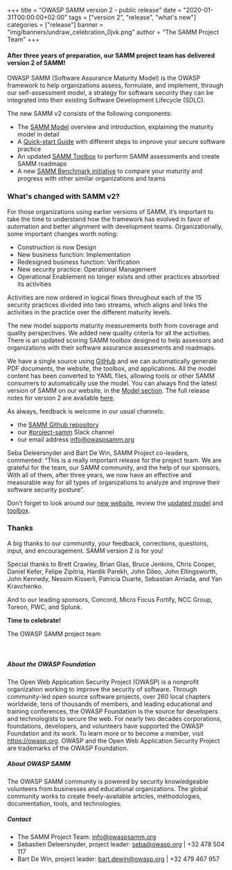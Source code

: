 +++
title = "OWASP SAMM version 2 - public release"
date = "2020-01-31T00:00:00+02:00"
tags = ["version 2", "release", "what's new"]
categories = ["release"]
banner = "img/banners/undraw_celebration_0jvk.png"
author = "The SAMM Project Team"
+++

#### After three years of preparation, our SAMM project team has delivered version 2 of SAMM!

OWASP SAMM (Software Assurance Maturity Model) is the OWASP framework to help organizations assess, formulate, and implement, through our self-assessment model, a strategy for software security they can be integrated into their existing Software Development Lifecycle (SDLC).

The new SAMM v2 consists of the following components:

* The [SAMM Model](/model/) overview and introduction, explaining the maturity model in detail
* A [Quick-start Guide](/guidance/quick-start-guide/) with different steps to improve your secure software practice
* An updated [SAMM Toolbox](/assessment/) to perform SAMM assessments and create SAMM roadmaps
* A new [SAMM Benchmark initiative](/benchmarking/) to compare your maturity and progress with other similar organizations and teams

### What's changed with SAMM v2?

For those organizations using earlier versions of SAMM, it’s important to take the time to understand how the framework has evolved in favor of automation and better alignment with development teams. Organizationally, some important changes worth noting:

* Construction is now Design
* New business function: Implementation
* Redesigned business function: Verification
* New security practice: Operational Management
* Operational Enablement no longer exists and other practices absorbed its activities

Activities are now ordered in logical flows throughout each of the 15 security practices divided into two streams, which aligns and links the activities in the practice over the different maturity levels.

The new model supports maturity measurements both from coverage and quality perspectives. We added new quality criteria for all the activities. There is an updated scoring SAMM toolbox designed to help assessors and organizations with their software assurance assessments and roadmaps.

We have a single source using [GitHub](https://github.com/OWASP/samm) and we can automatically generate PDF documents, the website, the toolbox, and applications. All the model content has been converted to YAML files, allowing tools or other SAMM consumers to automatically use the model. You can always find the latest version of SAMM on our website, in the [Model section](/model/). The full release notes for version 2 are available [here](/release-notes-v2/).

As always, feedback is welcome in our usual channels:

* the [SAMM Github repository](https://github.com/OWASP/samm/issues)
* our [#project-samm](https://owasp.slack.com/messages/C0VF1EJGH) Slack channel  
* our email address [info@owaspsamm.org](mailto:info@owaspsamm.org)

Seba Deleersnyder and Bart De Win, SAMM Project co-leaders, commented: “This is a really important release for the project team. We are grateful for the team, our SAMM community, and the help of our sponsors, With all of them, after three years, we now have an effective and measurable way for all types of organizations to analyze and improve their software security posture”.

Don’t forget to look around our [new website](https://owaspsamm.org/), review the [updated model](/model/) and [toolbox](/assessment/).

### Thanks

A big thanks to our community, your feedback, corrections, questions, input, and encouragement. SAMM version 2 is for you!

Special thanks to Brett Crawley, Brian Glas, Bruce Jenkins, Chris Cooper, Daniel Kefer, Felipe Zipitria, Hardik Parekh, John Dileo, John Ellingsworth, John Kennedy, Nessim Kisserli, Patricia Duarte, Sebastian Arriada, and Yan Kravchenko.

And to our leading sponsors, Concord, Micro Focus Fortify, NCC Group, Toreon, PWC, and Splunk.


**Time to celebrate!**

The OWASP SAMM project team
</br>
</br>
</br>

##### About the OWASP Foundation
The Open Web Application Security Project (OWASP) is a nonprofit organization working to improve the security of software. Through community-led open source software projects, over 260 local chapters worldwide, tens of thousands of members, and leading educational and training conferences, the OWASP Foundation is the source for developers and technologists to secure the web. For nearly two decades corporations, foundations, developers, and volunteers have supported the OWASP Foundation and its work. To learn more or to become a member, visit https://owasp.org. OWASP and the Open Web Application Security Project are trademarks of the OWASP Foundation.

##### About OWASP SAMM
The OWASP SAMM community is powered by security knowledgeable volunteers from businesses and educational organizations. The global community works to create freely-available articles, methodologies, documentation, tools, and technologies.

##### Contact

* The SAMM Project Team: [info@owaspsamm.org](mailto:info@owaspsamm.org)  
* Sebastien Deleersnyder, project leader: [seba@owasp.org](mailto:seba@owasp.org) | +32 478 504 117
* Bart De Win, project leader: [bart.dewin@owasp.org](mailto:bart.dewin@owasp.org) | +32 479 467 957
